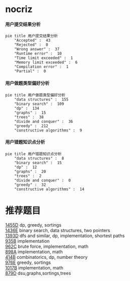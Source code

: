 # nocriz

<!-- tabs:start -->



#### **用户提交结果分析**

```mermaid
pie title 用户提交结果分析
    "Accepted" :  43
    "Rejected" :  0
    "Wrong answer" :  37
    "Runtime error" :  10
    "Time limit exceeded" :  1
    "Memory limit exceeded" :  6
    "Compilation error" :  1
    "Partial" :  0
```

#### **用户做题类型偏好分析**

```mermaid
pie title 用户做题类型偏好分析
    "data structures" :  155
    "binary search" :  109
    "dp" :  134
    "graphs" :  15
    "trees" :  38
    "divide and conquer" :  36
    "greedy" :  212
    "constructive algorithms" :  9
```
#### **用户错题知识点分析**

```mermaid
pie title 用户错题知识点分析
    "data structures" :  8
    "binary search" :  15
    "dp" :  12
    "graphs" :  20
    "trees" :  2
    "divide and conquer" :  0
    "greedy" :  32
    "constructive algorithms" :  14
```



<!-- tabs:end -->
# 推荐题目
[1455D](https://codeforces.com/contest/1455/problem/D)		dp,
                        greedy,
                        sortings		  
[1436E](https://codeforces.com/contest/1436/problem/E)		binary search,
                        data structures,
                        two pointers		  
[1393D](https://codeforces.com/contest/1393/problem/D)		dfs and similar,
                        dp,
                        implementation,
                        shortest paths		  
[935B](https://codeforces.com/contest/935/problem/B)		implementation		  
[962C](https://codeforces.com/contest/962/problem/C)		brute force,
                        implementation,
                        math		  
[898A](https://codeforces.com/contest/898/problem/A)		implementation,
                        math		  
[414B](https://codeforces.com/contest/414/problem/B)		combinatorics,
                        dp,
                        number theory		  
[976E](https://codeforces.com/contest/976/problem/E)		greedy,
                        sortings		  
[1017B](https://codeforces.com/contest/1017/problem/B)		implementation,
                        math		  
[879D](https://codeforces.com/contest/879/problem/D)		dsu,graphs,sortings,trees		  
